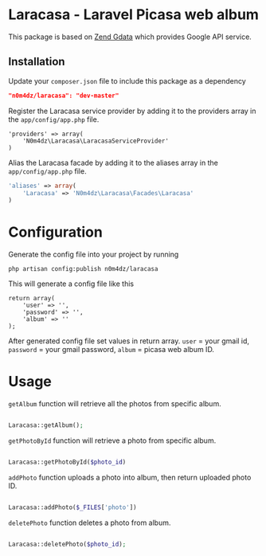 Laracasa - Laravel Picasa web album 
=========

This package is based on [Zend Gdata] which provides Google API service.

Installation
----

Update your `composer.json` file to include this package as a dependency
```json
"n0m4dz/laracasa": "dev-master"
```

Register the Laracasa service provider by adding it to the providers array in the `app/config/app.php` file.

```
'providers' => array(
    'N0m4dz\Laracasa\LaracasaServiceProvider'
)
```

Alias the Laracasa facade by adding it to the aliases array in the `app/config/app.php` file.
```php
'aliases' => array(
    'Laracasa' => 'N0m4dz\Laracasa\Facades\Laracasa'
)
```

# Configuration

Generate the config file into your project by running
```
php artisan config:publish n0m4dz/laracasa
```

This will generate a config file like this
```
return array(
    'user' => '',
    'password' => '',
    'album' => ''
);
```

After generated config file set values in return array. `user` = your gmail id, `password` = your gmail password, `album` = picasa web album ID.


# Usage

`getAlbum` function will retrieve all the photos from specific album.
```php

Laracasa::getAlbum();

```

`getPhotoById` function will retrieve a photo from specific album.
```php

Laracasa::getPhotoById($photo_id)

```

`addPhoto` function uploads a photo into album, then return uploaded photo ID.  
```php

Laracasa::addPhoto($_FILES['photo'])

```

`deletePhoto` function deletes a photo from album.  
```php

Laracasa::deletePhoto($photo_id);

```


[Zend Gdata]:http://framework.zend.com/manual/1.12/en/zend.gdata.html


    